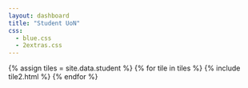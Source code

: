 ```yaml
---
layout: dashboard
title: "Student UoN"
css:
  - blue.css
  - 2extras.css
---
```


{% assign tiles = site.data.student  %}
{% for tile in tiles %}
  {% include tile2.html %}
{% endfor %}
